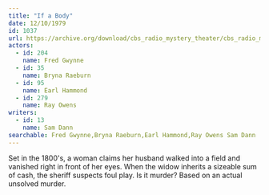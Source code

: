 ```yaml
---
title: "If a Body"
date: 12/10/1979
id: 1037
url: https://archive.org/download/cbs_radio_mystery_theater/cbs_radio_mystery_theater-1001-1050.zip/cbs_radio_mystery_theater-1001-1050%2Fcbsrmt_1037_if_a_body.mp3
actors:  
  - id: 204
    name: Fred Gwynne  
  - id: 35
    name: Bryna Raeburn  
  - id: 95
    name: Earl Hammond  
  - id: 279
    name: Ray Owens
writers:  
  - id: 13
    name: Sam Dann
searchable: Fred Gwynne,Bryna Raeburn,Earl Hammond,Ray Owens Sam Dann
---
```

Set in the 1800's, a woman claims her husband walked into a field and vanished right in front of her eyes. When the widow inherits a sizeable sum of cash, the sheriff suspects foul play. Is it murder? Based on an actual unsolved murder.